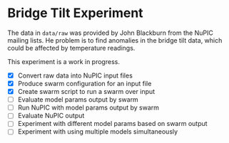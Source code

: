 # Bridge Tilt Experiment

The data in `data/raw` was provided by John Blackburn from the NuPIC mailing lists. He problem is to find anomalies in the bridge tilt data, which could be affected by temperature readings.

This experiment is a work in progress.

- [X] Convert raw data into NuPIC input files
- [X] Produce swarm configuration for an input file
- [X] Create swarm script to run a swarm over input
- [ ] Evaluate model params output by swarm
- [ ] Run NuPIC with model params output by swarm
- [ ] Evaluate NuPIC output
- [ ] Experiment with different model params based on swarm output
- [ ] Experiment with using multiple models simultaneously
